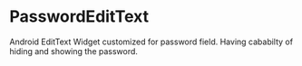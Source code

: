 # PasswordEditText
Android EditText Widget customized for password field. Having cababilty of hiding and showing the password.
